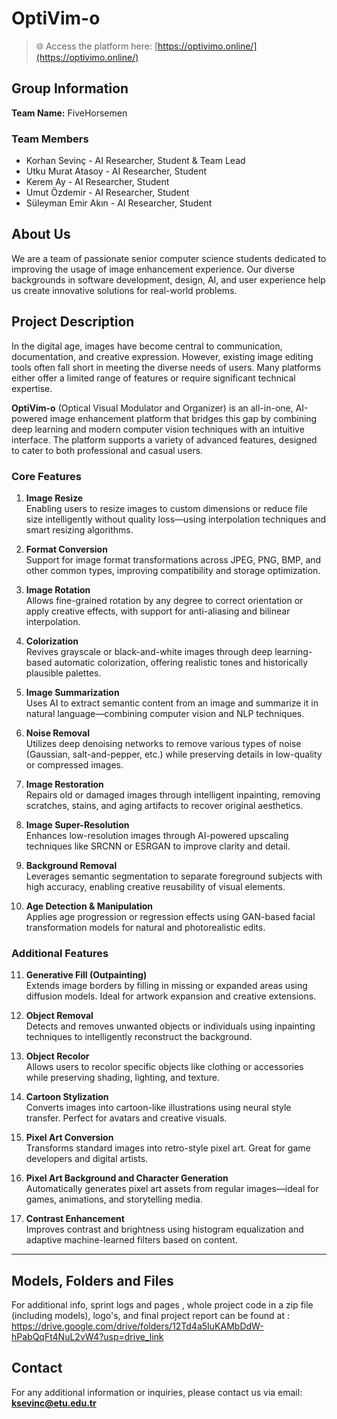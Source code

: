 # OptiVim-o

> 🌐 Access the platform here: [https://optivimo.online/](https://optivimo.online/)

## Group Information
**Team Name:** FiveHorsemen

### Team Members
- Korhan Sevinç - AI Researcher, Student & Team Lead
- Utku Murat Atasoy - AI Researcher, Student  
- Kerem Ay - AI Researcher, Student  
- Umut Özdemir - AI Researcher, Student  
- Süleyman Emir Akın - AI Researcher, Student  

## About Us
We are a team of passionate senior computer science students dedicated to improving the usage of image enhancement experience. Our diverse backgrounds in software development, design, AI, and user experience help us create innovative solutions for real-world problems.

## Project Description
In the digital age, images have become central to communication, documentation, and creative expression. However, existing image editing tools often fall short in meeting the diverse needs of users. Many platforms either offer a limited range of features or require significant technical expertise.

**OptiVim-o** (Optical Visual Modulator and Organizer) is an all-in-one, AI-powered image enhancement platform that bridges this gap by combining deep learning and modern computer vision techniques with an intuitive interface. The platform supports a variety of advanced features, designed to cater to both professional and casual users.

### Core Features

1. **Image Resize**  
   Enabling users to resize images to custom dimensions or reduce file size intelligently without quality loss—using interpolation techniques and smart resizing algorithms.

2. **Format Conversion**  
   Support for image format transformations across JPEG, PNG, BMP, and other common types, improving compatibility and storage optimization.

3. **Image Rotation**  
   Allows fine-grained rotation by any degree to correct orientation or apply creative effects, with support for anti-aliasing and bilinear interpolation.

4. **Colorization**  
   Revives grayscale or black-and-white images through deep learning-based automatic colorization, offering realistic tones and historically plausible palettes.

5. **Image Summarization**  
   Uses AI to extract semantic content from an image and summarize it in natural language—combining computer vision and NLP techniques.

6. **Noise Removal**  
   Utilizes deep denoising networks to remove various types of noise (Gaussian, salt-and-pepper, etc.) while preserving details in low-quality or compressed images.

7. **Image Restoration**  
   Repairs old or damaged images through intelligent inpainting, removing scratches, stains, and aging artifacts to recover original aesthetics.

8. **Image Super-Resolution**  
   Enhances low-resolution images through AI-powered upscaling techniques like SRCNN or ESRGAN to improve clarity and detail.

9. **Background Removal**  
   Leverages semantic segmentation to separate foreground subjects with high accuracy, enabling creative reusability of visual elements.

10. **Age Detection & Manipulation**  
    Applies age progression or regression effects using GAN-based facial transformation models for natural and photorealistic edits.

### Additional Features

11. **Generative Fill (Outpainting)**  
    Extends image borders by filling in missing or expanded areas using diffusion models. Ideal for artwork expansion and creative extensions.

12. **Object Removal**  
    Detects and removes unwanted objects or individuals using inpainting techniques to intelligently reconstruct the background.

13. **Object Recolor**  
    Allows users to recolor specific objects like clothing or accessories while preserving shading, lighting, and texture.

14. **Cartoon Stylization**  
    Converts images into cartoon-like illustrations using neural style transfer. Perfect for avatars and creative visuals.

15. **Pixel Art Conversion**  
    Transforms standard images into retro-style pixel art. Great for game developers and digital artists.

16. **Pixel Art Background and Character Generation**  
    Automatically generates pixel art assets from regular images—ideal for games, animations, and storytelling media.

17. **Contrast Enhancement**  
    Improves contrast and brightness using histogram equalization and adaptive machine-learned filters based on content.

---

## Models, Folders and Files
For additional info, sprint logs and pages , whole project code in a zip file (including models), logo's, and final project report can be found at : https://drive.google.com/drive/folders/12Td4a5IuKAMbDdW-hPabQqFt4NuL2vW4?usp=drive_link 

## Contact
For any additional information or inquiries, please contact us via email: **ksevinc@etu.edu.tr**
